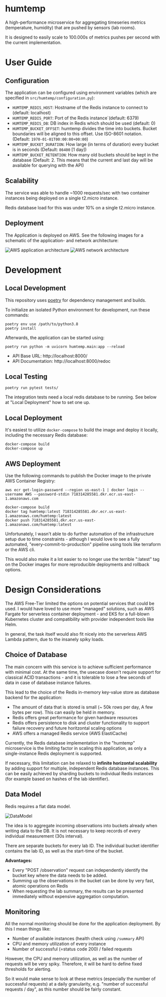 # humtemp
A high-performance microservice for aggregating timeseries metrics (temperature, humidity) that are pushed by sensors (lab rooms).

It is designed to easily scale to 100.000s of metrics pushes per second with the current implementation.

# User Guide
## Configuration
The application can be configured using environment variables (which are specified in `src/humtemp/configuration.py`):

* `HUMTEMP_REDIS_HOST`: Hostname of the Redis instance to connect to (default: localhost)
* `HUMTEMP_REDIS_PORT`: Port of the Redis instance`(default: 6379)
* `HUMTEMP_REDIS_DB`: DB index in Redis which should be used (default: 0)
* `HUMTEMP_BUCKET_OFFSET`: humtemp divides the time into buckets. Bucket boundaries will be aligned to this offset. Use ISO-8601 notation. (Default: `1970-01-01T00:00:00+00:00`)
* `HUMTEMP_BUCKET_DURATION`: How large (in terms of duration) every bucket is in seconds (Default: `86400` [1 day])
* `HUMTEMP_BUCKET_RETENTION`: How many old buckets should be kept in the database (Default: 2. This means that the current and last day will be available for querying with the API)

## Scalability
The service was able to handle ~1000 requests/sec with two container instances being deployed on a single t2.micro instance.

Redis database load for this was under 10% on a single t2.micro instance.

## Deployment
The Application is deployed on AWS. See the following images for a schematic of the application- and network architecture:

![AWS application architecture](/docs/aws_logical.png)
![AWS network architecture](/docs/aws_network.png)

# Development
## Local Development
This repository uses [poetry](https://python-poetry.org/) for dependency management and builds.

To initialize an isolated Python environment for development, run these commands:
```
poetry env use /path/to/python3.8
poetry install
```

Afterwards, the application can be started using:
```
poetry run python -m uvicorn humtemp.main:app --reload
```

* API Base URL: http://localhost:8000/
* API Documentation: http://localhost:8000/redoc

## Local Testing
```
poetry run pytest tests/
```
 
The integration tests need a local redis database to be running. See below at "Local Deployment" how to set one up.

## Local Deployment
It's easiest to utilize `docker-compose` to build the image and deploy it locally, including the necessary Redis database:

```
docker-compose build
docker-compose up
```

## AWS Deployment
Use the following commands to publish the Docker image to the private AWS Container Registry:

```
aws ecr get-login-password --region us-east-1 | docker login --username AWS --password-stdin 718314285581.dkr.ecr.us-east-1.amazonaws.com

docker-compose build
docker tag humtemp:latest 718314285581.dkr.ecr.us-east-1.amazonaws.com/humtemp:latest
docker push 718314285581.dkr.ecr.us-east-1.amazonaws.com/humtemp:latest
```

Unfortunately, I wasn't able to do further automation of the infrastructure setup due to time constraints - although I would love to see a fully automated, "every-commit-to-production" pipeline using tools like terraform or the AWS cli.

This would also make it a lot easier to no longer use the terrible ":latest" tag on the Docker images for more reproducible deployments and rollback options.

# Design Considerations
The AWS Free-Tier limited the options on potential services that could be used. I would have loved to use more "managed" solutions, such as AWS Fargate for serverless container deployment - and EKS for a full-blown Kubernetes cluster and compatibility with provider independent tools like Helm.

In general, the task itself would also fit nicely into the serverless AWS Lambda pattern, due to the insanely spiky loads.

## Choice of Database
The main concern with this service is to achieve sufficient performance with minimal cost. At the same time, the usecase doesn't require support for classical ACID transactions - and it is tolerable to lose a few seconds of data in case of database instance failures.

This lead to the choice of the Redis in-memory key-value store as database backend for the application:
* The amount of data that is stored is small (~ 50k rows per day, A few bytes per row). This can easily be held in memory.
* Redis offers great performance for given hardware resources
* Redis offers persistence to disk and cluster functionality to support failure recovery and future horitzontal scaling options
* AWS offers a managed Redis service (AWS ElastiCache)

Currently, the Redis database implementation in the "humtemp" microservice is the limiting factor in scaling this application, as only a single-instance Redis deployment is supported.

If necessary, this limitation can be relaxed to **infinite horizontal scalability** by adding support for multiple, independent Redis database instances. This can be easily achieved by sharding buckets to individual Redis instances (for example based on hashes of the lab identifier).

## Data Model
Redis requires a flat data model.

![DataModel](/docs/datamodel.png)

The idea is to aggregate incoming observations into buckets already when writing data to the DB. It is not necessary to keep records of every individual measurement (30s interval).

There are separate buckets for every lab ID. The individual bucket identifier contains the lab ID, as well as the start-time of the bucket.

**Advantages:**
* Every "POST /observation" request can independently identify the bucket key where the data needs to be added.
* Summing up the observations in the bucket can be done by very fast, atomic operations on Redis
* When requesting the lab summary, the results can be presented immediately without expensive aggregation computation.

## Monitoring
All the normal monitoring should be done for the application deployment. By this I mean things like:
* Number of available instances (health check using `/summary` API)
* CPU and memory utilization of every instance
* Number of successful (=status code 200) / failed requests

However, the CPU and memory utilization, as well as the number of requests will be very spiky. Therefore, it will be hard to define fixed thresholds for alerting.

So it would make sense to look at these metrics (especially the number of successful requests) at a daily granularity, e.g. "number of successful requests / day", as this number should be fairly constant.
